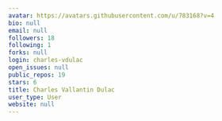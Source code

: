 ```yaml
---
avatar: https://avatars.githubusercontent.com/u/783168?v=4
bio: null
email: null
followers: 18
following: 1
forks: null
login: charles-vdulac
open_issues: null
public_repos: 19
stars: 6
title: Charles Vallantin Dulac
user_type: User
website: null
---
```

